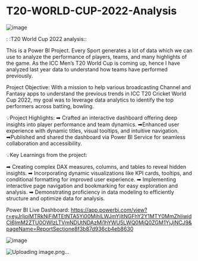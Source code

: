 # T20-WORLD-CUP-2022-Analysis

![image](https://github.com/datafitness/T20-WORLD-CUP-2022-Analysis/assets/163381138/658dcd8a-2601-49c4-bd12-192dab1b2ea3)

: :T20 World Cup 2022 analysis::

This is a Power BI Project. Every Sport generates a lot of data which we can use to analyze the performance of players, teams, and many highlights of the game. As the ICC Men’s T20 World Cup is coming up, hence I have analyzed last year data to understand how teams have performed previously.

Project Objective:
With a mission to help various broadcasting Channel and Fantasy apps to understand the previous trends in ICC T20 Cricket World Cup 2022, my goal was to leverage data analytics to identify the top performers across batting, bowling.

💡Project Highlights:
➡ Crafted an interactive dashboard offering deep insights into player performance and team dynamics.
➡Enhanced user experience with dynamic titles, visual tooltips, and intuitive navigation.
➡Published and shared the dashboard via Power BI Service for seamless collaboration and accessibility.

💡Key Learnings from the project:

➡ Creating complex DAX measures, columns, and tables to reveal hidden insights.
➡ Incorporating dynamic visualizations like KPI cards, tooltips, and conditional formatting for improved user experience.
➡ Implementing interactive page navigation and bookmarking for easy exploration and analysis.
➡ Demonstrating proficiency in data modeling to efficiently structure and optimize data for analysis.

Power BI Live Dashboard:
https://app.powerbi.com/view?r=eyJrIjoiMTRkNjFiMTEtNTA5Yi00MjhlLWJmYjItNGFhY2Y1MTY0MmZhIiwidCI6ImM2ZTU0OWIzLTVmNDUtNDAzMi1hYWU5LWQ0MjQ0ZGM1YjJjNCJ9&pageName=ReportSectione8f3b87d936cb4eb8630




![image](https://github.com/datafitness/T20-WORLD-CUP-2022-Analysis/assets/163381138/90306080-8129-4461-9c8a-7215fc63a2cd)


![Uploading image.png…]()


